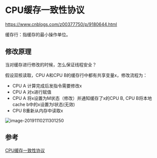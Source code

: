# CPU缓存一致性协议



https://www.cnblogs.com/z00377750/p/9180644.html



缓存行：指缓存的最小操作单位。



## 修改原理

当对缓存进行修改的时候，怎么保证线程安全？

假设双核读取，CPU A和CPU B的缓存行中都有共享变量x，修改流程为：

- CPU A 计算完成后发指令需要修改x
- CPU A 对x进行赋值
- CPU A 将x设置为M状态（修改）并通知缓存了x的CPU B, CPU B将本地cache b中的x设置为I状态(无效)
- CPU B重新从内存中读取x

![image-20191110211301250](https://tva1.sinaimg.cn/large/006y8mN6gy1g8t956zozjj30um0u016f.jpg)



















## 参考

[CPU缓存一致性协议](https://www.cnblogs.com/yanlong300/p/8986041.html)